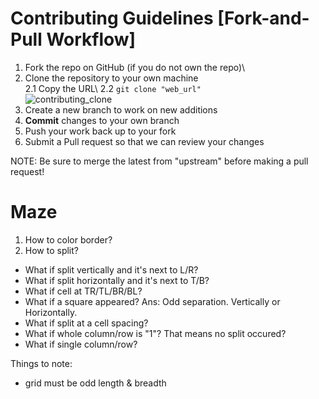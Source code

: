 # Contributing Guidelines [Fork-and-Pull Workflow]
1. Fork the repo on GitHub (if you do not own the repo)\
2. Clone the repository to your own machine\
2.1 Copy the URL\ 
2.2 `git clone "web_url"`\
![contributing_clone](https://user-images.githubusercontent.com/48362970/93743747-2e5b1f00-fc23-11ea-9d90-8a286888296a.png)
3. Create a new branch to work on new additions
3. **Commit** changes to your own branch
4. Push your work back up to your fork
5. Submit a Pull request so that we can review your changes

NOTE: Be sure to merge the latest from "upstream" before making a pull request!

# Maze

1. How to color border? 
2. How to split?
- What if split vertically and it's next to L/R?
- What if split horizontally and it's next to T/B?
- What if cell at TR/TL/BR/BL? 
- What if a square appeared? 
Ans: Odd separation. Vertically or Horizontally.
- What if split at a cell spacing?
- What if whole column/row is "1"? That means no split occured?
- What if single column/row?

Things to note:
- grid must be odd length & breadth
